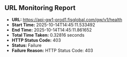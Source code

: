 ## URL Monitoring Report

- **URL:** https://api-gw1-prod1.fisglobal.com/gw/v1/health
- **Start Time:** 2025-10-14T14:45:11.533492
- **End Time:** 2025-10-14T14:45:11.861652
- **Total Time Taken:** 0.32816 seconds
- **HTTP Status Code:** 403
- **Status:** Failure
- **Failure Reason:** HTTP Status Code: 403
